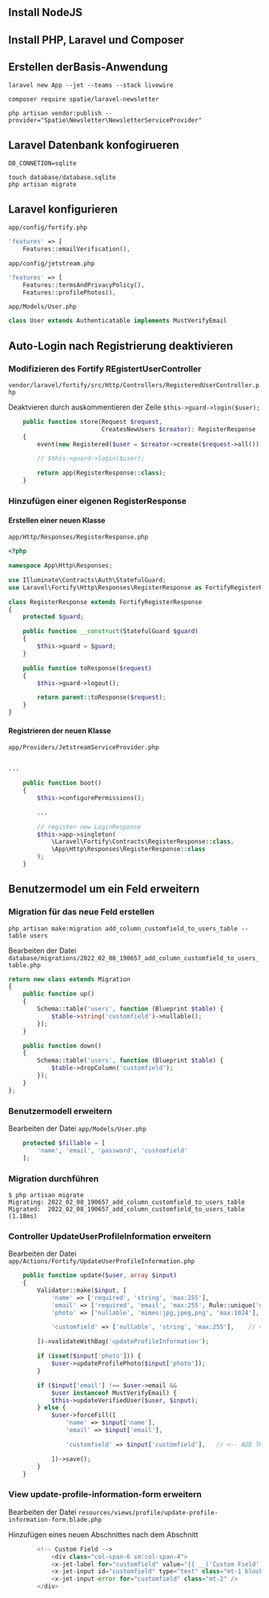 #

## Install NodeJS

## Install PHP, Laravel und Composer

## Erstellen derBasis-Anwendung

```shell
laravel new App --jet --teams --stack livewire
```

```shell
composer require spatie/laravel-newsletter 
```

```shell
php artisan vendor:publish --provider="Spatie\Newsletter\NewsletterServiceProvider"
```

## Laravel Datenbank konfogirueren

```config
DB_CONNETION=sqlite
```

```shell
touch database/database.sqlite
php artisan migrate
```

## Laravel konfigurieren

```app/config/fortify.php```

```php
'features' => [
    Features::emailVerification(), 
```

```app/config/jetstream.php```

```php
'features' => [
    Features::termsAndPrivacyPolicy(),
    Features::profilePhotos(),
```

```app/Models/User.php```

```php
class User extends Authenticatable implements MustVerifyEmail
```

## Auto-Login nach Registrierung deaktivieren

### Modifizieren des Fortify REgistertUserController

```vendor/laravel/fortify/src/Http/Controllers/RegisteredUserController.php```

Deaktvieren durch auskommentieren der Zeile ```$this->guard->login($user);```

```php
    public function store(Request $request,
                          CreatesNewUsers $creator): RegisterResponse
    {
        event(new Registered($user = $creator->create($request->all())));

        // $this->guard->login($user);

        return app(RegisterResponse::class);
    }
```

### Hinzufügen einer eigenen RegisterResponse

#### Erstellen einer neuen Klasse

```app/Http/Responses/RegisterResponse.php```

```php
<?php

namespace App\Http\Responses;

use Illuminate\Contracts\Auth\StatefulGuard;
use Laravel\Fortify\Http\Responses\RegisterResponse as FortifyRegisterResponse;

class RegisterResponse extends FortifyRegisterResponse
{
    protected $guard;

    public function __construct(StatefulGuard $guard)
    {
        $this->guard = $guard;
    }

    public function toResponse($request)
    {
        $this->guard->logout();

        return parent::toResponse($request);
    }
}
```

#### Registrieren der neuen Klasse

```app/Providers/JetstreamServiceProvider.php```

```php

...

    public function boot()
    {
        $this->configurePermissions();

        ...

        // register new LoginResponse
        $this->app->singleton(
            \Laravel\Fortify\Contracts\RegisterResponse::class,
            \App\Http\Responses\RegisterResponse::class
        );
    }
```

## Benutzermodel um ein Feld erweitern

### Migration für das neue Feld erstellen

```shell
php artisan make:migration add_column_customfield_to_users_table --table users
```

Bearbeiten der Datei ```database/migrations/2022_02_08_190657_add_column_customfield_to_users_table.php```

```php
return new class extends Migration
{
    public function up()
    {
        Schema::table('users', function (Blueprint $table) {
            $table->string('customfield')->nullable();
        });
    }

    public function down()
    {
        Schema::table('users', function (Blueprint $table) {
            $table->dropColumn('customfield');
        });
    }
};
```

### Benutzermodell erweitern

Bearbeiten der Datei ```app/Models/User.php```

```php
    protected $fillable = [
        'name', 'email', 'password', 'customfield'
    ];
```

### Migration durchführen

```shell
$ php artisan migrate
Migrating: 2022_02_08_190657_add_column_customfield_to_users_table
Migrated:  2022_02_08_190657_add_column_customfield_to_users_table (1.18ms)
```

### Controller UpdateUserProfileInformation erweitern

Bearbeiten der Datei ```app/Actions/Fortify/UpdateUserProfileInformation.php```

```php
    public function update($user, array $input)
    {
        Validator::make($input, [
            'name' => ['required', 'string', 'max:255'],
            'email' => ['required', 'email', 'max:255', Rule::unique('users')->ignore($user->id)],
            'photo' => ['nullable', 'mimes:jpg,jpeg,png', 'max:1024'],
```

```php
            'customfield' => ['nullable', 'string', 'max:255'],    // <-- ADD THIS
```

```php
        ])->validateWithBag('updateProfileInformation');

        if (isset($input['photo'])) {
            $user->updateProfilePhoto($input['photo']);
        }

        if ($input['email'] !== $user->email &&
            $user instanceof MustVerifyEmail) {
            $this->updateVerifiedUser($user, $input);
        } else {
            $user->forceFill([
                'name' => $input['name'],
                'email' => $input['email'],
```

```php
                'customfield' => $input['customfield'],   // <-- ADD THIS
```

```php
            ])->save();
        }
    }
```

### View update-profile-information-form erweitern

Bearbeiten der Datei ```resources/views/profile/update-profile-information-form.blade.php```

Hinzufügen eines neuen Abschnittes nach dem Abschnitt <!-- EMail -->

```php
        <!-- Custom Field -->
            <div class="col-span-6 sm:col-span-4">
            <x-jet-label for="customfield" value="{{ __('Custom Field') }}" />
            <x-jet-input id="customfield" type="text" class="mt-1 block w-full" wire:model.defer="state.customfield" />
            <x-jet-input-error for="customfield" class="mt-2" />
        </div>
```

